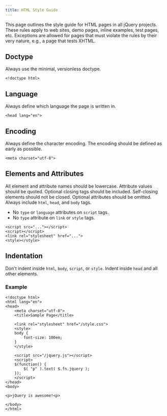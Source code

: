 ```yaml
---
title: HTML Style Guide
---
```


This page outlines the style guide for HTML pages in all jQuery projects.
These rules apply to web sites, demo pages, inline examples, test pages, etc.
Exceptions are allowed for pages that must violate the rules by their very
nature, e.g., a page that tests XHTML.

## Doctype
Always use the minimal, versionless doctype.

```
<!doctype html>
```

## Language

Always define which language the page is written in.

```
<head lang="en">
```

## Encoding

Always define the character encoding. The encoding should be defined as early as possible.

```
<meta charset="utf-8">
```

## Elements and Attributes

All element and attribute names should be lowercase. Attribute values should be quoted. Optional closing tags should be included. Self-closing elements should not be closed. Optional attributes should be omitted. Always include `html`, `head`, and `body` tags.

*   No `type` or `language` attributes on `script` tags.
*   No `type` attribute on `link` or `style` tags.

```
<script src="..."></script>
<script></script>
<link rel="stylesheet" href="...">
<style></style>
```

## Indentation

Don't indent inside `html`, `body`, `script`, or `style`. Indent inside `head` and all other elements.

### Example

```
<!doctype html>
<html lang="en">
<head>
	<meta charset="utf-8">
	<title>Sample Page</title>

	<link rel="stylesheet" href="/style.css">
	<style>
	body {
		font-size: 100em;
	}
	</style>

	<script src="/jquery.js"></script>
	<script>
	$(function() {
		$( "p" ).text( $.fn.jquery );
	});
	</script>
</head>
<body>

<p>jQuery is awesome!<p>

</body>
</html>
```
